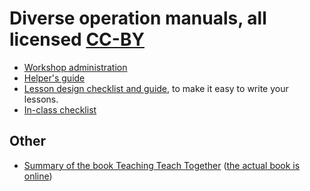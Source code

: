 

# Diverse operation manuals, all licensed [CC-BY](LICENSE)

- [Workshop administration](workshop-administration.md)
- [Helper's guide](helping-and-teaching.md)
- [Lesson design checklist and guide](lesson-design.md), to make it
  easy to write your lessons.
- [In-class checklist](presenting.md)


## Other

- [Summary of the book Teaching Teach Together](teaching-tech-together.md)
  ([the actual book is online](http://teachtogether.tech/))
